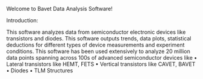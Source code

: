 Welcome to Bavet Data Analysis Software!

Introduction:

This software analyzes data from semiconductor electronic devices like transistors and diodes. This software outputs trends, data plots, statistical deductions for different types of device measurements and experiment conditions. This software has been used extensively to analyze 20 million data points spanning across 100s of advanced semiconductor devices like
      •	Lateral transistors like HEMT, FETS
      •	Vertical transistors like CAVET, BAVET
      •	Diodes 
      •	TLM Structures

